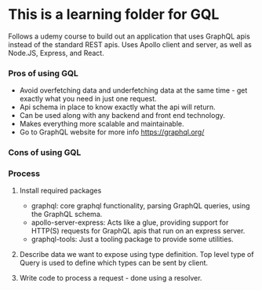 # This is a learning folder for GQL
Follows a udemy course to build out an application that uses GraphQL apis instead of the standard REST apis.
Uses Apollo client and server, as well as Node.JS, Express, and React.

### Pros of using GQL
* Avoid overfetching data and underfetching data at the same time - get exactly what you need in just one request.
* Api schema in place to know exactly what the api will return.
* Can be used along with any backend and front end technology.
* Makes everything more scalable and maintainable.
* Go to GraphQL website for more info https://graphql.org/

### Cons of using GQL
 

### Process
1. Install required packages
    * graphql: core graphql functionality, parsing GraphQL queries, using the GraphQL schema.
    * apollo-server-express: Acts like a glue, providing support for HTTP(S) requests for GraphQL apis that run on an express server.
    * graphql-tools: Just a tooling package to provide some utilities.

2. Describe data we want to expose using type definition. Top level type of Query is used to define which types can be sent by client.

3. Write code to process a request - done using a resolver.